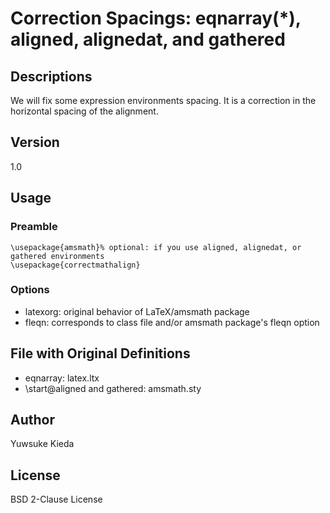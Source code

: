 # Correction Spacings: eqnarray(*), aligned, alignedat, and gathered

## Descriptions

We will fix some expression environments spacing.
It is a correction in the horizontal spacing of the alignment.

## Version

1.0

## Usage

### Preamble

```
\usepackage{amsmath}% optional: if you use aligned, alignedat, or gathered environments
\usepackage{correctmathalign}
```

### Options

 * latexorg: original behavior of LaTeX/amsmath package
 * fleqn: corresponds to class file and/or amsmath package's fleqn option

## File with Original Definitions

 * eqnarray: latex.ltx
 * \start@aligned and gathered: amsmath.sty

## Author

Yuwsuke Kieda

## License

BSD 2-Clause License
